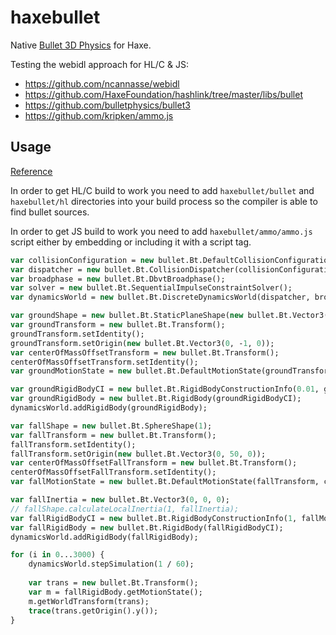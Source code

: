 # haxebullet

Native [Bullet 3D Physics](http://bulletphysics.org/) for Haxe.

Testing the webidl approach for HL/C & JS:
- https://github.com/ncannasse/webidl
- https://github.com/HaxeFoundation/hashlink/tree/master/libs/bullet
- https://github.com/bulletphysics/bullet3
- https://github.com/kripken/ammo.js

## Usage

[Reference](http://bulletphysics.org/mediawiki-1.5.8/index.php/Hello_World)

In order to get HL/C build to work you need to add `haxebullet/bullet` and `haxebullet/hl` directories into your build process so the compiler is able to find bullet sources.

In order to get JS build to work you need to add `haxebullet/ammo/ammo.js` script either by embedding or including it with a script tag.

``` hx
var collisionConfiguration = new bullet.Bt.DefaultCollisionConfiguration();
var dispatcher = new bullet.Bt.CollisionDispatcher(collisionConfiguration);
var broadphase = new bullet.Bt.DbvtBroadphase();
var solver = new bullet.Bt.SequentialImpulseConstraintSolver();
var dynamicsWorld = new bullet.Bt.DiscreteDynamicsWorld(dispatcher, broadphase, solver, collisionConfiguration);

var groundShape = new bullet.Bt.StaticPlaneShape(new bullet.Bt.Vector3(0, 1, 0), 1);
var groundTransform = new bullet.Bt.Transform();
groundTransform.setIdentity();
groundTransform.setOrigin(new bullet.Bt.Vector3(0, -1, 0));
var centerOfMassOffsetTransform = new bullet.Bt.Transform();
centerOfMassOffsetTransform.setIdentity();
var groundMotionState = new bullet.Bt.DefaultMotionState(groundTransform, centerOfMassOffsetTransform);

var groundRigidBodyCI = new bullet.Bt.RigidBodyConstructionInfo(0.01, groundMotionState, cast groundShape, new bullet.Bt.Vector3(0, 0, 0));
var groundRigidBody = new bullet.Bt.RigidBody(groundRigidBodyCI);
dynamicsWorld.addRigidBody(groundRigidBody);

var fallShape = new bullet.Bt.SphereShape(1);
var fallTransform = new bullet.Bt.Transform();
fallTransform.setIdentity();
fallTransform.setOrigin(new bullet.Bt.Vector3(0, 50, 0));
var centerOfMassOffsetFallTransform = new bullet.Bt.Transform();
centerOfMassOffsetFallTransform.setIdentity();
var fallMotionState = new bullet.Bt.DefaultMotionState(fallTransform, centerOfMassOffsetFallTransform);

var fallInertia = new bullet.Bt.Vector3(0, 0, 0);
// fallShape.calculateLocalInertia(1, fallInertia);
var fallRigidBodyCI = new bullet.Bt.RigidBodyConstructionInfo(1, fallMotionState, fallShape, fallInertia);
var fallRigidBody = new bullet.Bt.RigidBody(fallRigidBodyCI);
dynamicsWorld.addRigidBody(fallRigidBody);

for (i in 0...3000) {
	dynamicsWorld.stepSimulation(1 / 60);
	
	var trans = new bullet.Bt.Transform();
	var m = fallRigidBody.getMotionState();
	m.getWorldTransform(trans);
	trace(trans.getOrigin().y());
}
```
